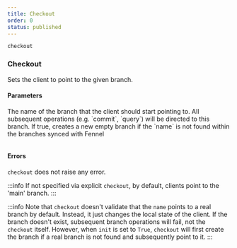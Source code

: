 ```yaml
---
title: Checkout
order: 0
status: published
---
```


`checkout`
### Checkout

Sets the client to point to the given branch.

#### Parameters
<Expandable title="name" type="str">
The name of the branch that the client should start pointing to. All subsequent
operations (e.g. `commit`, `query`) will be directed to this branch.
</Expandable>
<Expandable title="init" type="bool" defaultVal="False">
If true, creates a new empty branch if the `name` is not found within the branches synced with Fennel
</Expandable>


<pre snippet="api-reference/client/branch#checkout" status="success"
    message="Changing client to point to 'mybranch'">
</pre>


#### Errors
`checkout` does not raise any error.

:::info
If not specified via explicit `checkout`, by default, clients point to the 'main' branch.
:::

:::info
Note that `checkout` doesn't validate that the `name` points to a real branch by default. Instead, it just changes the local state of the client. If the branch doesn't 
exist, subsequent branch operations will fail, not the `checkout` itself. However, when `init` is set to `True`, `checkout` will first create the branch if a real branch is not found and subsequently point to it.
:::